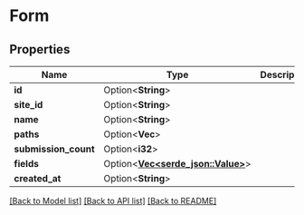 # Form

## Properties

Name | Type | Description | Notes
------------ | ------------- | ------------- | -------------
**id** | Option<**String**> |  | [optional]
**site_id** | Option<**String**> |  | [optional]
**name** | Option<**String**> |  | [optional]
**paths** | Option<**Vec<String>**> |  | [optional]
**submission_count** | Option<**i32**> |  | [optional]
**fields** | Option<[**Vec<serde_json::Value>**](serde_json::Value.md)> |  | [optional]
**created_at** | Option<**String**> |  | [optional]

[[Back to Model list]](../README.md#documentation-for-models) [[Back to API list]](../README.md#documentation-for-api-endpoints) [[Back to README]](../README.md)


